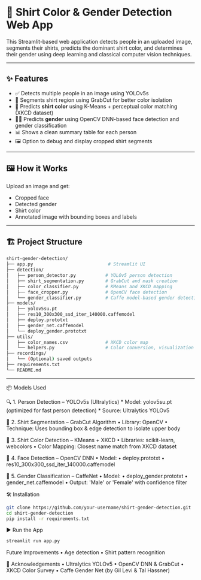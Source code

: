 # 👕 Shirt Color & Gender Detection Web App

This Streamlit-based web application detects people in an uploaded image, segments their shirts, predicts the dominant shirt color, and determines their gender using deep learning and classical computer vision techniques.

---

## ✨ Features

- ✅ Detects multiple people in an image using YOLOv5s
- 🎨 Segments shirt region using GrabCut for better color isolation
- 🧠 Predicts **shirt color** using K-Means + perceptual color matching (XKCD dataset)
- 👦👧 Predicts **gender** using OpenCV DNN-based face detection and gender classification
- 📊 Shows a clean summary table for each person
- 🖼️ Option to debug and display cropped shirt segments

---

## 🖼️ How it Works

Upload an image and get:
- Cropped face
- Detected gender
- Shirt color
- Annotated image with bounding boxes and labels

---

## 🏗️ Project Structure

```bash
shirt-gender-detection/
├── app.py                            # Streamlit UI
├── detection/
│   ├── person_detector.py           # YOLOv5 person detection
│   ├── shirt_segmentation.py        # GrabCut and mask creation
│   ├── color_classifier.py          # KMeans and XKCD mapping
│   ├── face_cropper.py              # OpenCV face detection
│   └── gender_classifier.py         # Caffe model-based gender detection
├── models/
│   ├── yolov5su.pt
│   ├── res10_300x300_ssd_iter_140000.caffemodel
│   ├── deploy.prototxt
│   ├── gender_net.caffemodel
│   └── deploy_gender.prototxt
├── utils/
│   ├── color_names.csv              # XKCD color map
│   └── helpers.py                   # Color conversion, visualization
├── recordings/
│   └── (Optional) saved outputs
├── requirements.txt
└── README.md
```
---

📦 Models Used

🔍 1. Person Detection – YOLOv5s (Ultralytics)
	* Model: yolov5su.pt (optimized for fast person detection)
 	* Source: Ultralytics YOLOv5

🧍 2. Shirt Segmentation – GrabCut Algorithm
	•	Library: OpenCV
	•	Technique: Uses bounding box & edge detection to isolate upper body

🎨 3. Shirt Color Detection – KMeans + XKCD
	•	Libraries: scikit-learn, webcolors
	•	Color Mapping: Closest name match from XKCD dataset

🙂 4. Face Detection – OpenCV DNN
	•	Model:
	•	deploy.prototxt
	•	res10_300x300_ssd_iter_140000.caffemodel

🚻 5. Gender Classification – CaffeNet
	•	Model:
	•	deploy_gender.prototxt
	•	gender_net.caffemodel
	•	Output: 'Male' or 'Female' with confidence filter

🛠️ Installation

```bash
git clone https://github.com/your-username/shirt-gender-detection.git
cd shirt-gender-detection
pip install -r requirements.txt
```

▶️ Run the App
```bash
streamlit run app.py
```

Future Improvements
	•	Age detection
	•	Shirt pattern recognition

🙌 Acknowledgements
	•	Ultralytics YOLOv5
	•	OpenCV DNN & GrabCut
	•	XKCD Color Survey
	•	Caffe Gender Net (by Gil Levi & Tal Hassner)
